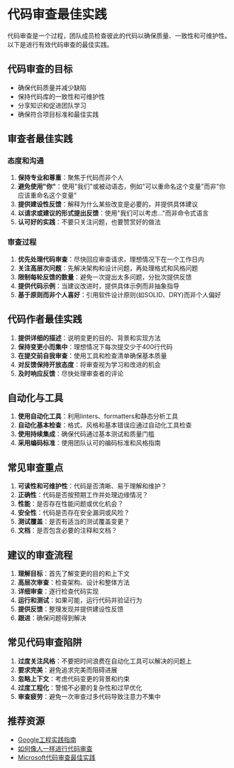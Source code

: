 # 代码审查最佳实践

代码审查是一个过程，团队成员检查彼此的代码以确保质量、一致性和可维护性。以下是进行有效代码审查的最佳实践。

## 代码审查的目标

- 确保代码质量并减少缺陷
- 保持代码库的一致性和可维护性
- 分享知识和促进团队学习
- 确保符合项目标准和最佳实践

## 审查者最佳实践

### 态度和沟通

1. **保持专业和尊重**：聚焦于代码而非个人
2. **避免使用"你"**：使用"我们"或被动语态，例如"可以重命名这个变量"而非"你应该重命名这个变量"
3. **提供建设性反馈**：解释为什么某些改变是必要的，并提供具体建议
4. **以请求或建议的形式提出反馈**：使用"我们可以考虑..."而非命令式语言
5. **认可好的实践**：不要只关注问题，也要赞赏好的做法

### 审查过程

1. **优先处理代码审查**：尽快回应审查请求，理想情况下在一个工作日内
2. **关注高层次问题**：先解决架构和设计问题，再处理格式和风格问题
3. **限制每轮反馈的数量**：避免一次提出太多问题，分批次提供反馈
4. **提供代码示例**：当建议改进时，提供具体示例而非抽象指导
5. **基于原则而非个人喜好**：引用软件设计原则(如SOLID、DRY)而非个人偏好

## 代码作者最佳实践

1. **提供详细的描述**：说明变更的目的、背景和实现方法
2. **保持变更小而集中**：理想情况下每次提交少于400行代码
3. **在提交前自我审查**：使用工具和检查清单确保基本质量
4. **对反馈保持开放态度**：将审查视为学习和改进的机会
5. **及时响应反馈**：尽快处理审查者的评论

## 自动化与工具

1. **使用自动化工具**：利用linters、formatters和静态分析工具
2. **自动化基本检查**：格式、风格和基本错误应通过自动化工具检查
3. **使用持续集成**：确保代码通过基本测试和质量门槛
4. **采用编码标准**：使用团队认可的编码标准和风格指南

## 常见审查重点

1. **可读性和可维护性**：代码是否清晰、易于理解和维护？
2. **正确性**：代码是否按预期工作并处理边缘情况？
3. **性能**：是否存在性能问题或优化机会？
4. **安全性**：代码是否存在安全漏洞或风险？
5. **测试覆盖**：是否有适当的测试覆盖变更？
6. **文档**：是否包含必要的注释和文档？

## 建议的审查流程

1. **理解目标**：首先了解变更的目的和上下文
2. **高层次审查**：检查架构、设计和整体方法
3. **详细审查**：逐行检查代码实现
4. **运行和测试**：如果可能，运行代码并验证行为
5. **提供反馈**：整理发现并提供建设性反馈
6. **跟进**：确保问题得到解决

## 常见代码审查陷阱

1. **过度关注风格**：不要把时间浪费在自动化工具可以解决的问题上
2. **要求完美**：避免追求完美而阻碍进展
3. **忽略上下文**：考虑代码变更的背景和约束
4. **过度工程化**：警惕不必要的复杂性和过早优化
5. **审查疲劳**：避免一次审查过多代码导致注意力不集中

## 推荐资源

- [Google工程实践指南](https://github.com/google/eng-practices/blob/master/review/reviewer/index.md)
- [如何像人一样进行代码审查](https://mtlynch.io/human-code-reviews-1/)
- [Microsoft代码审查最佳实践](https://docs.microsoft.com/en-us/azure/devops/learn/devops-at-microsoft/code-review-best-practices)